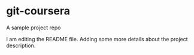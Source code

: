 # git-coursera
A sample project repo

I am editing the README file. Adding some more details about the project description.
